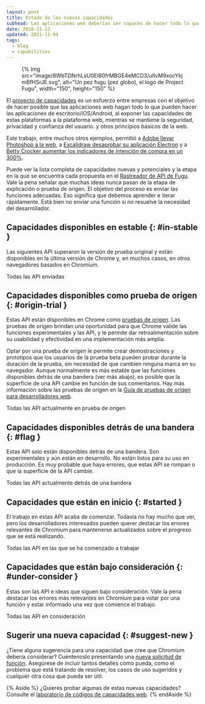 ```yaml
---
layout: post
title: Estado de las nuevas capacidades
subhead: Las aplicaciones web deberían ser capaces de hacer todo lo que las aplicaciones de escritorio/iOS/Android pueden hacer. Los miembros del proyecto de capacidades entre empresas quieren hacer posible que usted cree y entregue aplicaciones en la web abierta que nunca antes habían sido posibles.
date: 2018-11-12
updated: 2021-11-04
tags:
  - blog
  - capabilities
---
```


<figure data-float="right"> {% Img src="image/8WbTDNrhLsU0El80frMBGE4eMCD3/uIIvM9xocYkjmBfHSrJE.svg", alt="Un pez fugu (pez globo), el logo de Project Fugu", width="150", height="150" %}</figure>

El [proyecto de capacidades](https://developers.google.com/web/updates/capabilities) es un esfuerzo entre empresas con el objetivo de hacer posible que las aplicaciones web hagan todo lo que pueden hacer las aplicaciones de escritorio/iOS/Android, al exponer las capacidades de estas plataformas a la plataforma web, mientras se mantiene la seguridad, privacidad y confianza del usuario. y otros principios básicos de la web.

Este trabajo, entre muchos otros ejemplos, permitió a [Adobe llevar Photoshop a la web](/ps-on-the-web/), a [Excalidraw desaprobar su aplicación Electron](/deprecating-excalidraw-electron/) y a [Betty Crocker aumentar los indicadores de intención de compra en un 300%](/betty-crocker/).

Puede ver la lista completa de capacidades nuevas y potenciales y la etapa en la que se encuentra cada propuesta en el [Rastreador de API de Fugu](https://goo.gle/fugu-api-tracker). Vale la pena señalar que muchas ideas nunca pasan de la etapa de explicación o prueba de origen. El objetivo del proceso es enviar las funciones adecuadas. Eso significa que debemos aprender e iterar rápidamente. Está bien no enviar una función si no resuelve la necesidad del desarrollador.

## Capacidades disponibles en estable {: #in-stable }

Las siguientes API superaron la versión de prueba original y están disponibles en la última versión de Chrome y, en muchos casos, en otros navegadores basados en Chromium.

<a style="text-decoration: none;" class="w-button w-button--primary" href="https://fugu-tracker.web.app/#shipped"> Todas las API enviadas </a>

## Capacidades disponibles como prueba de origen {: #origin-trial }

Estas API están disponibles en Chrome como [pruebas de origen](https://developers.chrome.com/origintrials/#/trials/active). Las pruebas de origen brindan una oportunidad para que Chrome valide las funciones experimentales y las API, y le permite dar retroalimentación sobre su usabilidad y efectividad en una implementación más amplia.

Optar por una prueba de origen le permite crear demostraciones y prototipos que los usuarios de la prueba beta pueden probar durante la duración de la prueba, sin necesidad de que cambien ninguna marca en su navegador. Aunque normalmente es más estable que las funciones disponibles detrás de una bandera (ver más abajo), es posible que la superficie de una API cambie en función de sus comentarios. Hay más información sobre las pruebas de origen en la [Guía de pruebas de origen para desarrolladores web](https://github.com/GoogleChrome/OriginTrials/blob/gh-pages/developer-guide.md).

<a style="text-decoration: none;" class="w-button w-button--primary" href="https://fugu-tracker.web.app/#origin-trial"> Todas las API actualmente en prueba de origen </a>

## Capacidades disponibles detrás de una bandera {: #flag }

Estas API solo están disponibles detrás de una bandera. Son experimentales y aún están en desarrollo. No están listos para su uso en producción. Es muy probable que haya errores, que estas API se rompan o que la superficie de la API cambie.

<a style="text-decoration: none;" class="w-button w-button--primary" href="https://fugu-tracker.web.app/#developer-trial"> Todas las API actualmente detrás de una bandera </a>

## Capacidades que están en inicio {: #started }

El trabajo en estas API acaba de comenzar. Todavía no hay mucho que ver, pero los desarrolladores interesados pueden querer destacar los errores relevantes de Chromium para mantenerse actualizados sobre el progreso que se está realizando.

<a style="text-decoration: none;" class="w-button w-button--primary" href="https://fugu-tracker.web.app/#started">Todas las API en las que se ha comenzado a trabajar</a>

## Capacidades que están bajo consideración {: #under-consider }

Estas son las API e ideas que siguen bajo consideración. Vale la pena destacar los errores más relevantes en Chromium para votar por una función y estar informado una vez que comience el trabajo.

<a style="text-decoration: none;" class="w-button w-button--primary" href="https://fugu-tracker.web.app/#under-consideration">Todas las API en consideración</a>

## Sugerir una nueva capacidad {: #suggest-new }

¿Tiene alguna sugerencia para una capacidad que cree que Chromium debería considerar? Cuéntenoslo presentando una [nueva solicitud de función](https://goo.gl/qWhHXU). Asegúrese de incluir tantos detalles como pueda, como el problema que está tratando de resolver, los casos de uso sugeridos y cualquier otra cosa que pueda ser útil.

{% Aside %} ¿Quieres probar algunas de estas nuevas capacidades? Consulte el [laboratorio de códigos de capacidades web](https://developers.google.com/codelabs/project-fugu#0). {% endAside %}
